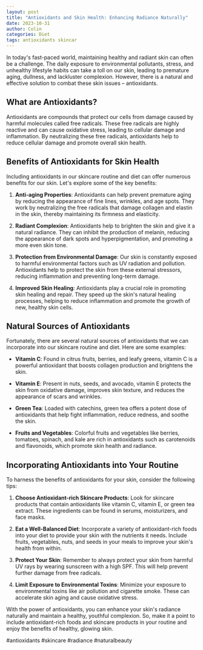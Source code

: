 ```yaml
---
layout: post
title: "Antioxidants and Skin Health: Enhancing Radiance Naturally"
date: 2023-10-31
author: Colin
categories: Diet
tags: antioxidants skincar
---
```


In today's fast-paced world, maintaining healthy and radiant skin can often be a challenge. The daily exposure to environmental pollutants, stress, and unhealthy lifestyle habits can take a toll on our skin, leading to premature aging, dullness, and lackluster complexion. However, there is a natural and effective solution to combat these skin issues – antioxidants.

## What are Antioxidants?

Antioxidants are compounds that protect our cells from damage caused by harmful molecules called free radicals. These free radicals are highly reactive and can cause oxidative stress, leading to cellular damage and inflammation. By neutralizing these free radicals, antioxidants help to reduce cellular damage and promote overall skin health.

## Benefits of Antioxidants for Skin Health

Including antioxidants in our skincare routine and diet can offer numerous benefits for our skin. Let's explore some of the key benefits:

1. **Anti-aging Properties**: Antioxidants can help prevent premature aging by reducing the appearance of fine lines, wrinkles, and age spots. They work by neutralizing the free radicals that damage collagen and elastin in the skin, thereby maintaining its firmness and elasticity.

2. **Radiant Complexion**: Antioxidants help to brighten the skin and give it a natural radiance. They can inhibit the production of melanin, reducing the appearance of dark spots and hyperpigmentation, and promoting a more even skin tone.

3. **Protection from Environmental Damage**: Our skin is constantly exposed to harmful environmental factors such as UV radiation and pollution. Antioxidants help to protect the skin from these external stressors, reducing inflammation and preventing long-term damage.

4. **Improved Skin Healing**: Antioxidants play a crucial role in promoting skin healing and repair. They speed up the skin's natural healing processes, helping to reduce inflammation and promote the growth of new, healthy skin cells.

## Natural Sources of Antioxidants

Fortunately, there are several natural sources of antioxidants that we can incorporate into our skincare routine and diet. Here are some examples:

- **Vitamin C**: Found in citrus fruits, berries, and leafy greens, vitamin C is a powerful antioxidant that boosts collagen production and brightens the skin.

- **Vitamin E**: Present in nuts, seeds, and avocado, vitamin E protects the skin from oxidative damage, improves skin texture, and reduces the appearance of scars and wrinkles.

- **Green Tea**: Loaded with catechins, green tea offers a potent dose of antioxidants that help fight inflammation, reduce redness, and soothe the skin.

- **Fruits and Vegetables**: Colorful fruits and vegetables like berries, tomatoes, spinach, and kale are rich in antioxidants such as carotenoids and flavonoids, which promote skin health and radiance.

## Incorporating Antioxidants into Your Routine

To harness the benefits of antioxidants for your skin, consider the following tips:

1. **Choose Antioxidant-rich Skincare Products**: Look for skincare products that contain antioxidants like vitamin C, vitamin E, or green tea extract. These ingredients can be found in serums, moisturizers, and face masks.

2. **Eat a Well-Balanced Diet**: Incorporate a variety of antioxidant-rich foods into your diet to provide your skin with the nutrients it needs. Include fruits, vegetables, nuts, and seeds in your meals to improve your skin's health from within.

3. **Protect Your Skin**: Remember to always protect your skin from harmful UV rays by wearing sunscreen with a high SPF. This will help prevent further damage from free radicals.

4. **Limit Exposure to Environmental Toxins**: Minimize your exposure to environmental toxins like air pollution and cigarette smoke. These can accelerate skin aging and cause oxidative stress.

With the power of antioxidants, you can enhance your skin's radiance naturally and maintain a healthy, youthful complexion. So, make it a point to include antioxidant-rich foods and skincare products in your routine and enjoy the benefits of healthy, glowing skin.

\#antioxidants #skincare #radiance #naturalbeauty
